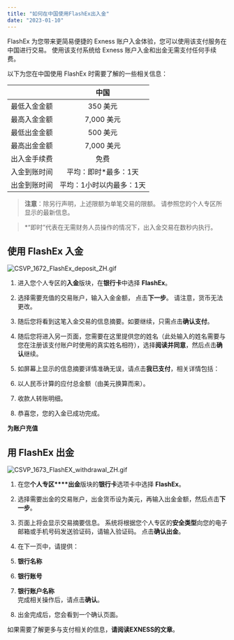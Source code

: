 ```yaml
---
title: "如何在中国使用FlashEx出入金"
date: "2023-01-10"
---
```


FlashEx 为您带来更简易便捷的 Exness 账户入金体验，您可以使用该支付服务在中国进行交易。 使用该支付系统给 Exness 账户入金和出金无需支付任何手续费。

以下为您在中国使用 FlashEx 时需要了解的一些相关信息：

| &nbsp; | 中国            |
|:------:|:-------------:|
| 最低入金金额 | 350 美元        |
| 最高入金金额 | 7,000 美元      |
| 最低出金金额 | 500 美元        |
| 最高出金金额 | 7,000 美元      |
| 出入金手续费 | 免费            |
| 入金到账时间 | 平均：即时*最多：1天   |
| 出金到账时间 | 平均：1小时以内最多：1天 |


> **注意**：除另行声明，上述限额为单笔交易的限额。 请参照您的个人专区所显示的最新信息。

> *“即时”代表在无需财务人员操作的情况下，出入金交易在数秒内执行。

## **使用 FlashEx 入金**

![CSVP_1672_FlashEx_deposit_ZH.gif](https://get.exness.help/hc/article_attachments/4402031326098/CSVP_1672_FlashEx_deposit_ZH.gif)

1. 进入您个人专区的**入金**版块，在**银行卡**中选择 **FlashEx**。
2. 选择需要充值的交易账户，输入入金金额， 点击**下一步**。 请注意，货币无法更改。
3. 随后您将看到这笔入金交易的信息摘要。如要继续，只需点击**确认支付**。
4. 随后您将进入另一页面，您需要在这里提供您的姓名（此处输入的姓名需要与您在注册该支付账户时使用的真实姓名相符），选择**阅读并同意**，然后点击**确认**继续。
5. 如屏幕上显示的信息摘要详情准确无误，请点击**我已支付**，相关详情包括：

1. 以人民币计算的应付总金额（由美元换算而来）。
2. 收款人转账明细。

6. 恭喜您，您的入金已成功完成。

**为账户充值**

## **用 FlashEx 出金**

![CSVP_1673_FlashEX_withdrawal_ZH.gif](https://get.exness.help/hc/article_attachments/4401920748178/CSVP_1673_FlashEX_withdrawal_ZH.gif)

1. 在您**个人专区****出金**版块的**银行卡**选项卡中选择 **FlashEx**。
2. 选择需要出金的交易账户，出金货币设为美元，再输入出金金额，然后点击**下一步**。
3. 页面上将会显示交易摘要信息。 系统将根据您个人专区的**安全类型**向您的电子邮箱或手机号码发送验证码，请输入验证码。 点击**确认出金**。
4. 在下一页中，请提供：

1. **银行名称**
2. **银行账号**
3. **银行账户名称**  
    完成相关操作后，请点击**确认**。

5. 出金完成后，您会看到一个确认页面。

如果需要了解更多与支付相关的信息，**请阅读EXNESS的文章**。
